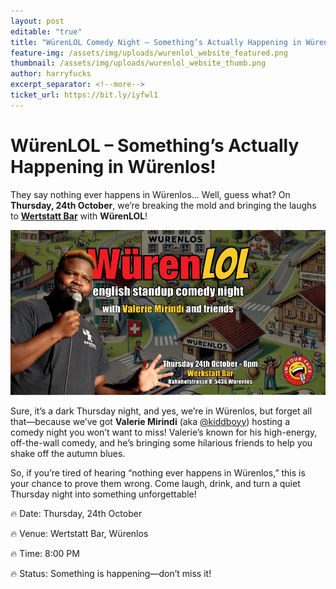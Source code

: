 ```yaml
---
layout: post
editable: "true"
title: "WürenLOL Comedy Night – Something’s Actually Happening in Würenlos! "
feature-img: /assets/img/uploads/wurenlol_website_featured.png
thumbnail: /assets/img/uploads/wurenlol_website_thumb.png
author: harryfucks
excerpt_separator: <!--more-->
ticket_url: https://bit.ly/iyfwl1
---
```

# WürenLOL – Something’s Actually Happening in Würenlos!

They say nothing ever happens in Würenlos… Well, guess what? On **Thursday, 24th October**, we’re breaking the mold and bringing the laughs to **[Wertstatt Bar](https://www.werkstatt.bar/)** with **WürenLOL**!

![](/assets/img/uploads/wu_renlol-facebook-event-page.png)

Sure, it’s a dark Thursday night, and yes, we’re in Würenlos, but forget all that—because we’ve got **Valerie Mirindi** (aka [@kiddboyy](https://www.instagram.com/kiddboyy/)) hosting a comedy night you won’t want to miss! Valerie’s known for his high-energy, off-the-wall comedy, and he’s bringing some hilarious friends to help you shake off the autumn blues.

So, if you’re tired of hearing “nothing ever happens in Würenlos,” this is your chance to prove them wrong. Come laugh, drink, and turn a quiet Thursday night into something unforgettable!

🔥 Date: Thursday, 24th October

🔥 Venue: Wertstatt Bar, Würenlos

🔥 Time: 8:00 PM

🔥 Status: Something is happening—don’t miss it!
